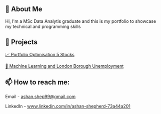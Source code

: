 ## 🧠 About Me

Hi, I'm a MSc Data Analytis graduate and this is my portfolio to showcase my technical and programming skills 

## 📂 Projects

[📈 Portfolio Optimisation 5 Stocks](https://ashan-portfolio.github.io/ashan-portfolio/docs/portfolio_optimisation_5_stocks.pdf)

[🤖 Machine Learning and London Borough Unemployment]()

## 📫 How to reach me:

Email - 
ashan.shep99@gmail.com

LinkedIn - 
www.linkedin.com/in/ashan-shepherd-73a44a201
